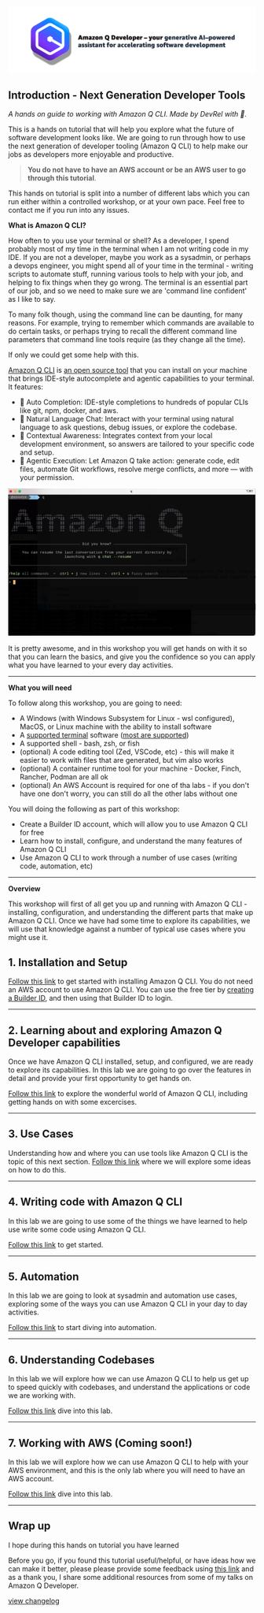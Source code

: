![Amazon Q Developer header](images/q-vscode-header.png)

## Introduction - Next Generation Developer Tools

*A hands on guide to working with Amazon Q CLI. Made by DevRel with 💖.*

This is a hands on tutorial that will help you explore what the future of software development looks like. We are going to run through how to use the next generation of developer tooling (Amazon Q CLI) to help make our jobs as developers more enjoyable and productive.

> **You do not have to have an AWS account or be an AWS user to go through this tutorial**. 
 
This hands on tutorial is split into a number of different labs which you can run either within a controlled workshop, or at your own pace. Feel free to contact me if you run into any issues.

**What is Amazon Q CLI?**

How often to you use your terminal or shell? As a developer, I spend probably most of my time in the terminal when I am not writing code in my IDE. If you are not a developer, maybe you work as a sysadmin, or perhaps a devops engineer, you might spend all of your time in the terminal - writing scripts to automate stuff, running various tools to help with your job, and helping to fix things when they go wrong. The terminal is an essential part of our job, and so we need to make sure we are 'command line confident' as I like to say.

To many folk though, using the command line can be daunting, for many reasons. For example, trying to remember which commands are available to do certain tasks, or perhaps trying to recall the different command line parameters that command line tools require (as they change all the time).

If only we could get some help with this.

[Amazon Q CLI](https://docs.aws.amazon.com/amazonq/latest/qdeveloper-ug/command-line.html?trk=fd6bb27a-13b0-4286-8269-c7b1cfaa29f0&sc_channel=el) is [an open source tool](https://github.com/aws/amazon-q-developer-cli) that you can install on your machine that brings IDE-style autocomplete and agentic capabilities to your terminal. It features:

* 🔮 Auto Completion: IDE-style completions to hundreds of popular CLIs like git, npm, docker, and aws.
* 💬 Natural Language Chat: Interact with your terminal using natural language to ask questions, debug issues, or explore the codebase.
* 🧠 Contextual Awareness: Integrates context from your local development environment, so answers are tailored to your specific code and setup.
* 🤖 Agentic Execution: Let Amazon Q take action: generate code, edit files, automate Git workflows, resolve merge conflicts, and more — with your permission. 

![splash page for Amazon Q CLI](/images/q-cli-splash.png)

It is pretty awesome, and in this workshop you will get hands on with it so that you can learn the basics,  and give you the confidence so you can apply what you have learned to your every day activities.

---

**What you will need**

To follow along this workshop, you are going to need:

* A Windows (with Windows Subsystem for Linux - wsl configured), MacOS, or Linux machine with the ability to install software
* A [supported terminal]() software ([most are supported](https://docs.aws.amazon.com/amazonq/latest/qdeveloper-ug/command-line-supported-envs.html?trk=fd6bb27a-13b0-4286-8269-c7b1cfaa29f0&sc_channel=el))
* A supported shell - bash, zsh, or fish
* (optional) A code editing tool (Zed, VSCode, etc) - this will make it easier to work with files that are generated, but vim also works
* (optional) A container runtime tool for your machine - Docker, Finch, Rancher, Podman are all ok
* (optional) An AWS Account is required for one of tha labs - if you don't have one don't worry, you can still do all the other labs without one

You will doing the following as part of this workshop:

* Create a Builder ID account, which will allow you to use Amazon Q CLI for free
* Learn how to install, configure, and understand the many features of Amazon Q CLI
* Use Amazon Q CLI to work through a number of use cases (writing code, automation, etc)

---

**Overview**

This workshop will first of all get you up and running with Amazon Q CLI - installing, configuration, and understanding the different parts that make up Amazon Q CLI. Once we have had some time to explore its capabilities, we will use that knowledge against a number of typical use cases where you might use it.


## 1. Installation and Setup

[Follow this link](workshop/01-setup.md) to get started with installing Amazon Q CLI. You do not need an AWS account to use Amazon Q CLI. You can use the free tier by [creating a Builder ID](https://s12d.com/builder-id), and then using that Builder ID to login.

---

## 2. Learning about and exploring Amazon Q Developer capabilities

Once we have Amazon Q CLI installed, setup, and configured, we are ready to explore its capabilities. In this lab we are going to go over the features in detail and provide your first opportunity to get hands on.

[Follow this link](workshop/02-getting-started.md) to explore the wonderful world of Amazon Q CLI, including getting hands on with some excercises.

---

## 3. Use Cases

Understanding how and where you can use tools like Amazon Q CLI is the topic of this next section. [Follow this link](workshop/03-use-cases.md) where we will explore some ideas on how to do this.

---

## 4. Writing code with Amazon Q CLI 

In this lab we are going to use some of the things we have learned to help use write some code using Amazon Q CLI.

[Follow this link](workshop/04-writing-code.md) to get started.

---

## 5. Automation

In this lab we are going to look at sysadmin and automation use cases, exploring some of the ways you can use Amazon Q CLI in your day to day activities.

[Follow this link](workshop/05-automation.md) to start diving into automation.

---

## 6. Understanding Codebases

In this lab we will explore how we can use Amazon Q CLI to help us get up to speed quickly with codebases, and understand the applications or code we are working with.

[Follow this link](workshop/06-understanding.md) dive into this lab.

---

## 7. Working with AWS (Coming soon!)

In this lab we will explore how we can use Amazon Q CLI to help with your AWS environment, and this is the only lab where you will need to have an AWS account.

[Follow this link](workshop/07-working-with-aws.md) dive into this lab.

---



## Wrap up 

I hope during this hands on tutorial you have learned 

Before you go, if you found this tutorial useful/helpful, or have ideas how we can make it better, please please provide some feedback using [this link](https://pulse.aws/survey/1DM5TAZU) and as a thank you, I share some additional resources from some of my talks on Amazon Q Developer.












[view changelog](/workshop/changelog.md)
